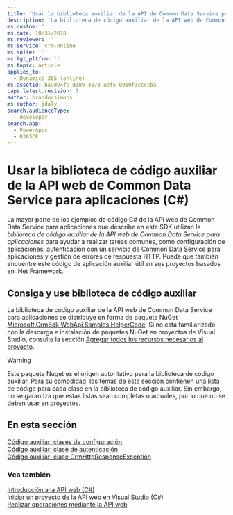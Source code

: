 ```yaml
---
title: 'Usar la biblioteca auxiliar de la API de Common Data Service para aplicaciones (C#) (Common Data Service para aplicaciones)| Microsoft Docs'
description: 'La biblioteca de código auxiliar de la API web de Common Data Service para aplicaciones ayuda a realizar tareas comunes, como la configuración de la aplicación, la autenticación con un servicio de Common Data Service para aplicaciones y la gestión de errores de respuesta HTTP'
ms.custom: ''
ms.date: 10/31/2018
ms.reviewer: ''
ms.service: crm-online
ms.suite: ''
ms.tgt_pltfrm: ''
ms.topic: article
applies_to:
  - Dynamics 365 (online)
ms.assetid: ba9d94fe-d189-4873-aef5-0010f3ccecba
caps.latest.revision: 7
author: brandonsimons
ms.author: jdaly
search.audienceType:
  - developer
search.app:
  - PowerApps
  - D365CE
---
```

# <a name="use-the-common-data-service-for-apps-web-api-helper-library-c"></a>Usar la biblioteca de código auxiliar de la API web de Common Data Service para aplicaciones (C#)

La mayor parte de los ejemplos de código C# de la API web de Common Data Service para aplicaciones que describe en este SDK utilizan la *biblioteca de código auxiliar de la API web de Common Data Service para aplicaciones* para ayudar a realizar tareas comunes, como configuración de aplicaciones, autenticación con un servicio de Common Data Service para aplicaciones y gestión de errores de respuesta HTTP. Puede que también encuentre este código de aplicación auxiliar útil en sus proyectos basados en .Net Framework.  
  
## <a name="obtain-and-use-the-helper-library"></a>Consiga y use biblioteca de código auxiliar

La biblioteca de código auxiliar de la API web de Common Data Service para aplicaciones se distribuye en forma de paquete NuGet [Microsoft.CrmSdk.WebApi.Samples.HelperCode](https://www.nuget.org/packages/Microsoft.CrmSdk.WebApi.Samples.HelperCode). Si no está familiarizado con la descarga e instalación de paquetes NuGet en proyectos de Visual Studio, consulte la sección [Agregar todos los recursos necesarios al proyecto](start-web-api-project-visual-studio-csharp.md#bkmk_addAllRequiredResources).  
  
> [!WARNING]
>  Este paquete Nuget es el origen autoritativo para la biblioteca de código auxiliar.  Para su comodidad, los temas de esta sección contienen una lista de código para cada clase en la biblioteca de código auxiliar. Sin embargo, no se garantiza que estas listas sean completas o actuales, por lo que no se deben usar en proyectos.  
  
## <a name="in-this-section"></a>En esta sección 
 
[Código auxiliar: clases de configuración](web-api-helper-code-configuration-classes.md)<br />
[Código auxiliar: clase de autenticación](web-api-helper-code-authentication-class.md)<br /> 
[Código auxiliar: clase CrmHttpResponseException](web-api-helper-code-crmhttpresponseexception-class.md)  
  
### <a name="see-also"></a>Vea también
 
[Introducción a la API web (C#)](get-started-dynamics-365-web-api-csharp.md)<br />
[Iniciar un proyecto de la API web en Visual Studio (C#)](start-web-api-project-visual-studio-csharp.md)<br />
[Realizar operaciones mediante la API web](perform-operations-web-api.md)
